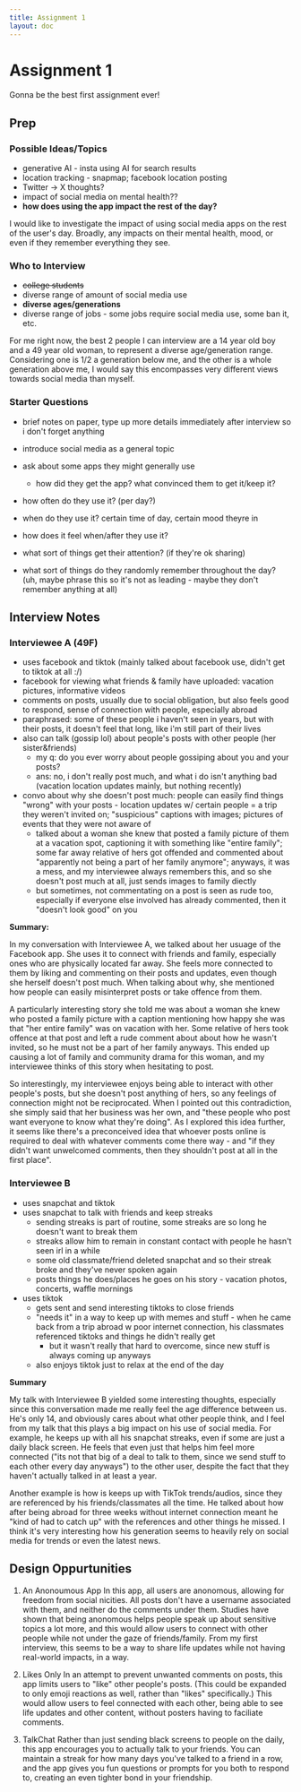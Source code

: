 ```yaml
---
title: Assignment 1
layout: doc
---
```


# Assignment 1

Gonna be the best first assignment ever!


## Prep

### Possible Ideas/Topics

- generative AI - insta using AI for search results
- location tracking - snapmap; facebook location posting
- Twitter -> X thoughts?
- impact of social media on mental health??
- **how does using the app impact the rest of the day?**

I would like to investigate the impact of using social media apps on the rest of the user's day. Broadly, any impacts on their mental health, mood, or even if they remember everything they see.

### Who to Interview
- ~~college students~~
- diverse range of amount of social media use
- **diverse ages/generations**
- diverse range of jobs - some jobs require social media use, some ban it, etc.

For me right now, the best 2 people I can interview are a 14 year old boy and a 49 year old woman, to represent a diverse age/generation range. Considering one is 1/2 a generation below me, and the other is a whole generation above me, I would say this encompasses very different views towards social media than myself.

### Starter Questions
- brief notes on paper, type up more details immediately after interview so i don't forget anything

- introduce social media as a general topic
- ask about some apps they might generally use 
    - how did they get the app? what convinced them to get it/keep it?
- how often do they use it? (per day?)
- when do they use it? certain time of day, certain mood theyre in
- how does it feel when/after they use it? 
- what sort of things get their attention? (if they're ok sharing)
- what sort of things do they randomly remember throughout the day? (uh, maybe phrase this so it's not as leading - maybe they don't remember anything at all)


## Interview Notes

### Interviewee A (49F)
- uses facebook and tiktok (mainly talked about facebook use, didn't get to tiktok at all :/)
- facebook for viewing what friends & family have uploaded: vacation pictures, informative videos
- comments on posts, usually due to social obligation, but also feels good to respond, sense of connection with people, especially abroad
- paraphrased: some of these people i haven't seen in years, but with their posts, it doesn't feel that long, like i'm still part of their lives
- also can talk (gossip lol) about people's posts with other people (her sister&friends)
    - my q: do you ever worry about people gossiping about you and your posts?
    - ans: no, i don't really post much, and what i do isn't anything bad (vacation location updates mainly, but nothing recently)
- convo about why she doesn't post much: people can easily find things "wrong" with your posts - location updates w/ certain people = a trip they weren't invited on; "suspicious" captions with images; pictures of events that they were not aware of
    - talked about a woman she knew that posted a family picture of them at a vacation spot, captioning it with something like "entire family"; some far away relative of hers got offended and commented about "apparently not being a part of her family anymore"; anyways, it was a mess, and my interviewee always remembers this, and so she doesn't post much at all, just sends images to family diectly
    - but sometimes, not commentating on a post is seen as rude too, especially if everyone else involved has already commented, then it "doesn't look good" on you

**Summary:**

In my conversation with Interviewee A, we talked about her usuage of the Facebook app. She uses it to connect with friends and family, especially ones who are physically located far away. She feels more connected to them by liking and commenting on their posts and updates, even though she herself doesn't post much. When talking about why, she mentioned how people can easily misinterpret posts or take offence from them. 

A particularly interesting story she told me was about a woman she knew who posted a family picture with a caption mentioning how happy she was that "her entire family" was on vacation with her. Some relative of hers took offence at that post and left a rude comment about about how he wasn't invited, so he must not be a part of her family anyways. This ended up causing a lot of family and community drama for this woman, and my interviewee thinks of this story when hesitating to post.

So interestingly, my interviewee enjoys being able to interact with other people's posts, but she doesn't post anything of hers, so any feelings of connection might not be reciprocated. When I pointed out this contradiction, she simply said that her business was her own, and "these people who post want everyone to know what they're doing". As I explored this idea further, it seems like there's a preconceived idea that whoever posts online is required to deal with whatever comments come there way - and "if they didn't want unwelcomed comments, then they shouldn't post at all in the first place". 


<!-- ### Brief Interlude
Between these two interviews, I reflected upon the converstation with Interviewee A, and for the second interview, I added a few more topics I wanted to explore/lead to:
- Social Nicities - do you interact w other people's content? 
- Have you ever had long periods of time where you did not have access to social media? 
    - How did you feel about that? -->

### Interviewee B
- uses snapchat and tiktok
- uses snapchat to talk with friends and keep streaks
    - sending streaks is part of routine, some streaks are so long he doesn't want to break them
    - streaks allow him to remain in constant contact with people he hasn't seen irl in a while
    - some old classmate/friend deleted snapchat and so their streak broke and they've never spoken again
    - posts things he does/places he goes on his story - vacation photos, concerts, waffle mornings
- uses tiktok
    - gets sent and send interesting tiktoks to close friends
    - "needs it" in a way to keep up with memes and stuff - when he came back from a trip abroad w poor internet connection, his classmates referenced tiktoks and things he didn't really get
        - but it wasn't really that hard to overcome, since new stuff is always coming up anyways
    - also enjoys tiktok just to relax at the end of the day

**Summary**

My talk with Interviewee B yielded some interesting thoughts, especially since this conversation made me really feel the age difference between us. He's only 14, and obviously cares about what other people think, and I feel from my talk that this plays a big impact on his use of social media. For example, he keeps up with all his snapchat streaks, even if some are just a daily black screen. He feels that even just that helps him feel more connected ("its not that big of a deal to talk to them, since we send stuff to each other every day anyways") to the other user, despite the fact that they haven't actually talked in at least a year. 

Another example is how is keeps up with TikTok trends/audios, since they are referenced by his friends/classmates all the time. He talked about how after being abroad for three weeks without internet connection meant he "kind of had to catch up" with the references and other things he missed. I think it's very interesting how his generation seems to heavily rely on social media for trends or even the latest news.


## Design Oppurtunities

1. An Anonoumous App
    In this app, all users are anonomous, allowing for freedom from social nicities. All posts don't have a username associated with them, and neither do the comments under them. Studies have shown that being anonomous helps people speak up about sensitive topics a lot more, and this would allow users to connect with other people while not under the gaze of friends/family. From my first interview, this seems to be a way to share life updates while not having real-world impacts, in a way.

2. Likes Only
    In an attempt to prevent unwanted comments on posts, this app limits users to "like" other people's posts. (This could be expanded to only emoji reactions as well, rather than "likes" specifically.) This would allow users to feel connected with each other, being able to see life updates and other content, without posters having to faciliate comments.

3. TalkChat
    Rather than just sending black screens to people on the daily, this app encourages you to actually talk to your friends. You can maintain a streak for how many days you've talked to a friend in a row, and the app gives you fun questions or prompts for you both to respond to, creating an even tighter bond in your friendship.